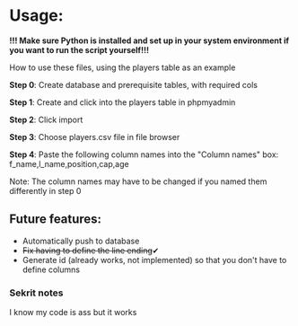# Usage:

**!!! Make sure Python is installed and set up in your system environment  if you want to run the script yourself!!!**

How to use these files, using the players table as an example

**Step 0**: Create database and prerequisite tables, with required cols

**Step 1**: Create and click into the players table in phpmyadmin

**Step 2**: Click import

**Step 3**: Choose players.csv file in file browser

**Step 4**: Paste the following column names into the "Column names" box: f_name,l_name,position,cap,age

Note: The column names may have to be changed if you named them differently in step 0

## Future features:
- Automatically push to database
- ~~Fix having to define the line ending~~✔
- Generate id (already works, not implemented) so that you don't have to define columns

### Sekrit notes
I know my code is ass but it works 
